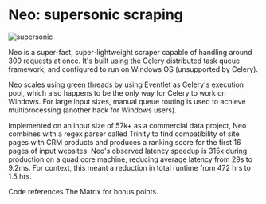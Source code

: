 # Neo: supersonic scraping

![supersonic](https://user-images.githubusercontent.com/79203609/129426913-80145b66-d813-4de5-bc17-75858231d9fc.gif)

Neo is a super-fast, super-lightweight scraper capable of handling around 300
requests at once. It's built using the Celery distributed task queue framework, and configured to run on Windows OS (unsupported by Celery). 

Neo scales using green threads by using Eventlet as Celery's execution pool, which also happens to be the only way for Celery to work on Windows. For large input sizes, manual queue routing is used to achieve multiprocessing (another hack for Windows users).

Implemented on an input size of 57k+ as a commercial data project, Neo combines with a regex parser called Trinity to find compatibility of site pages with CRM products and produces a ranking score for the first 16 pages of input websites. Neo's observed latency speedup is 315x during production on a quad core machine, reducing average latency from 29s to 9.2ms. For context, this meant a reduction in total runtime from 472 hrs to 1.5 hrs.

Code references The Matrix for bonus points.
